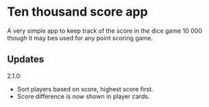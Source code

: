 # Ten thousand score app

A very simple app to keep track of the score in the dice game 10 000 though it may bes used for any point scoring game.

## Updates

2.1.0:

- Sort players based on score, highest score first.
- Score difference is now shown in player cards.
